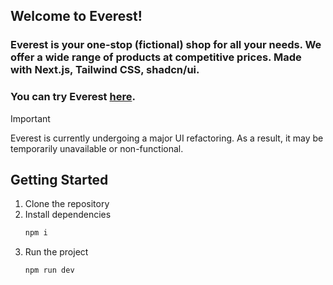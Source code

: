 ## Welcome to Everest! 
### Everest is your one-stop (fictional) shop for all your needs. We offer a wide range of products at competitive prices. Made with Next.js, Tailwind CSS, shadcn/ui.

### You can try Everest [here](https://everest-front-brown.vercel.app/).

> [!IMPORTANT]  
> Everest is currently undergoing a major UI refactoring. As a result, it may be temporarily unavailable or non-functional.

## Getting Started

1. Clone the repository
2. Install dependencies
    ```bash
    npm i
    ```
3. Run the project
    ```bash
    npm run dev
    ```
